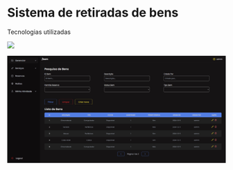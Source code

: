 # Sistema de retiradas de bens

Tecnologias utilizadas
<div>
   <img src="https://skillicons.dev/icons?i=tailwind,react,python,django,git&perline=20" />
</div>

![Página inicial](screenshots/sistemarecurso.png)
